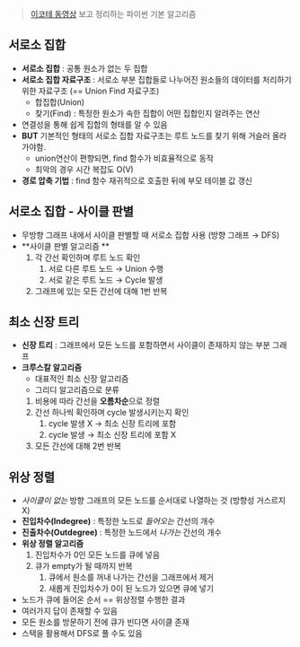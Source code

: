 > [이코테 동영상](https://youtu.be/aOhhNFTIeFI) 보고 정리하는 파이썬 기본 알고리즘 

## 서로소 집합

- **서로소 집합** : 공통 원소가 없는 두 집합 
- **서로소 집합 자료구조** : 서로소 부분 집합들로 나누어진 원소들의 데이터를 처리하기 위한 자료구조 (== Union Find 자료구조) 
    - 합집합(Union)
    - 찾기(Find) : 특정한 원소가 속한 집합이 어떤 집합인지 알려주는 연산 
- 연결성을 통해 쉽게 집합의 형태를 알 수 있음 
- **BUT** 기본적인 형태의 서로소 집합 자료구조는 루트 노드를 찾기 위해 거슬러 올라가야함. 
    - union연산이 편향되면, find 함수가 비효율적으로 동작
    - 최악의 경우 시간 복잡도 O(V)
- **경로 압축 기법** : find 함수 재귀적으로 호출한 뒤에 부모 테이블 값 갱신 

## 서로소 집합 - 사이클 판별 

- 무방향 그래프 내에서 사이클 판별할 때 서로소 집합 사용 (방향 그래프 → DFS)
- **사이클 판별 알고리즘 **
  1. 각 간선 확인하며 루트 노드 확인 
      1) 서로 다른 루트 노드 → Union 수행 
      2) 서로 같은 루트 노드 → Cycle 발생 
  2. 그래프에 있는 모든 간선에 대해 1번 반복 

## 최소 신장 트리 
- **신장 트리** : 그래프에서 모든 노드를 포함하면서 사이클이 존재하지 않는 부분 그래프 
- **크루스칼 알고리즘** 
    - 대표적인 최소 신장 알고리즘 
    - 그리디 알고리즘으로 분류 
    1. 비용에 따라 간선을 **오름차순**으로 정렬 
    2. 간선 하나씩 확인하며 cycle 발생시키는지 확인
        1) cycle 발생 X → 최소 신장 트리에 포함 
        2) cycle 발생 → 최소 신장 트리에 포함 X
    3. 모든 간선에 대해 2번 반복 

## 위상 정렬 
- _사이클이 없는_ 방향 그래프의 모든 노드를 순서대로 나열하는 것 (방향성 거스르지 X) 
- **진입차수(Indegree)** : 특정한 노드로 *들어오는* 간선의 개수 
- **진출차수(Outdegree)** : 특정한 노드에서 *나가는* 간선의 개수 
- **위상 정렬 알고리즘** 
    1. 진입차수가 0인 모든 노드를 큐에 넣음 
    2. 큐가 empty가 될 때까지 반복 
        1) 큐에서 원소를 꺼내 나가는 간선을 그래프에서 제거 
        2) 새롭게 진입차수가 0이 된 노드가 있으면 큐에 넣기 
- 노드가 큐에 들어온 순서 == 위상정렬 수행한 결과 
- 여러가지 답이 존재할 수 있음 
- 모든 원소를 방문하기 전에 큐가 빈다면 사이클 존재 
- 스택을 활용해서 DFS로 풀 수도 있음  
